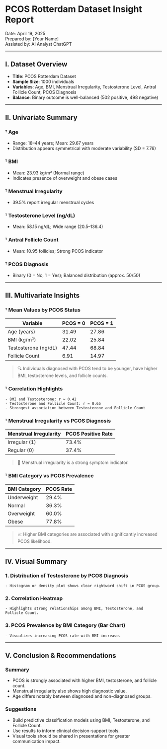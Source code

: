 # PCOS Rotterdam Dataset Insight Report

Date: April 19, 2025  
Prepared by: [Your Name]  
Assisted by: AI Analyst ChatGPT

---

## I. Dataset Overview

- **Title**: PCOS Rotterdam Dataset  
- **Sample Size**: 1000 individuals  
- **Variables**: Age, BMI, Menstrual Irregularity, Testosterone Level, Antral Follicle Count, PCOS Diagnosis
- **Balance**: Binary outcome is well-balanced (502 positive, 498 negative)

---

## II. Univariate Summary

### ᵀ Age
- Range: 18–44 years; Mean: 29.67 years
- Distribution appears symmetrical with moderate variability (SD = 7.76)

### ᵀ BMI
- Mean: 23.93 kg/m² (Normal range)
- Indicates presence of overweight and obese cases

### ᵀ Menstrual Irregularity
- 39.5% report irregular menstrual cycles

### ᵀ Testosterone Level (ng/dL)
- Mean: 58.15 ng/dL; Wide range (20.5–136.4)

### ᵀ Antral Follicle Count
- Mean: 10.95 follicles; Strong PCOS indicator

### ᵀ PCOS Diagnosis
- Binary (0 = No, 1 = Yes); Balanced distribution (approx. 50/50)

---

## III. Multivariate Insights

### ᵀ Mean Values by PCOS Status
| Variable            | PCOS = 0 | PCOS = 1 |
|---------------------|----------|----------|
| Age (years)         | 31.49    | 27.86    |
| BMI (kg/m²)         | 22.02    | 25.84    |
| Testosterone (ng/dL)| 47.44    | 68.84    |
| Follicle Count      | 6.91     | 14.97    |

> 🔍 Individuals diagnosed with PCOS tend to be younger, have higher BMI, testosterone levels, and follicle counts.

### ᵀ Correlation Highlights
```
- BMI and Testosterone: r ≈ 0.42
- Testosterone and Follicle Count: r ≈ 0.65
- Strongest association between Testosterone and Follicle Count
```

### ᵀ Menstrual Irregularity vs PCOS Diagnosis
| Menstrual Irregularity | PCOS Positive Rate |
|-------------------------|--------------------|
| Irregular (1)           | 73.4%              |
| Regular (0)             | 37.4%              |

> 📌 Menstrual irregularity is a strong symptom indicator.

### ᵀ BMI Category vs PCOS Prevalence
| BMI Category | PCOS Rate |
|--------------|-----------|
| Underweight  | 29.4%     |
| Normal       | 36.3%     |
| Overweight   | 60.0%     |
| Obese        | 77.8%     |

> 📈 Higher BMI categories are associated with significantly increased PCOS likelihood.

---

## IV. Visual Summary

### 1. Distribution of Testosterone by PCOS Diagnosis
```
- Histogram or density plot shows clear rightward shift in PCOS group.
```

### 2. Correlation Heatmap
```
- Highlights strong relationships among BMI, Testosterone, and Follicle Count.
```

### 3. PCOS Prevalence by BMI Category (Bar Chart)
```
- Visualizes increasing PCOS rate with BMI increase.
```

---

## V. Conclusion & Recommendations

### Summary
- PCOS is strongly associated with higher BMI, testosterone, and follicle count.
- Menstrual irregularity also shows high diagnostic value.
- Age differs notably between diagnosed and non-diagnosed groups.

### Suggestions
- Build predictive classification models using BMI, Testosterone, and Follicle Count.
- Use results to inform clinical decision-support tools.
- Visual tools should be shared in presentations for greater communication impact.


